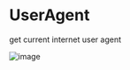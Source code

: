 # UserAgent

get current internet user agent

![image](https://user-images.githubusercontent.com/2605401/211055447-012fcd35-b6e6-441e-97a2-521f8c4ba920.png)
